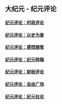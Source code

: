 ## 大纪元 - 纪元评论

#### [纪元评论：时政评论](indexes/nsc1025/README.md?05050330)
#### [纪元评论：以史为鉴](indexes/nsc1028/README.md?05050330)
#### [纪元评论：感悟随笔](indexes/nsc1035/README.md?05050330)
#### [纪元评论：纪元特稿](indexes/nsc424/README.md?05050330)
#### [纪元评论：财经评论](indexes/nsc1026/README.md?05050330)
#### [纪元评论：自由广场](indexes/nsc993/README.md?05050330)
#### [纪元评论：纪元社论](indexes/nsc422/README.md?05050330)
